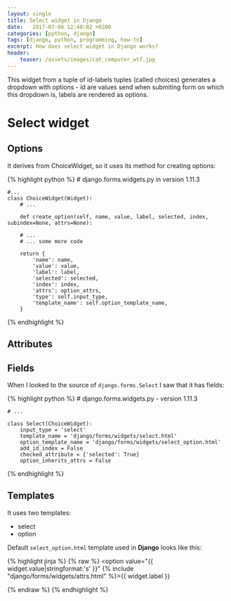 ```yaml
---
layout: single
title: Select widget in Django
date:   2017-07-08 12:48:02 +0200
categories: [python, django]
tags: [django, python, programming, how-to]
excerpt: How does select widget in Django works?
header:
    teaser: /assets/images/cat_computer_wtf.jpg
---
```



This widget from a tuple of id-labels tuples (called choices)
generates a dropdown with options - id are values send when submiting
form on which this dropdown is, labels are rendered as options.

# Select widget

## Options

It derives from ChoiceWidget, so it uses its method for creating options:

{% highlight python %}
    # django.forms.widgets.py in version 1.11.3

    #...
    class ChoiceWidget(Widget):
        # ...

        def create_option(self, name, value, label, selected, index, subindex=None, attrs=None):

        # ...
        # ... some more code

        return {
            'name': name,
            'value': value,
            'label': label,
            'selected': selected,
            'index': index,
            'attrs': option_attrs,
            'type': self.input_type,
            'template_name': self.option_template_name,
        }

{% endhighlight %}



## Attributes

## Fields

When I looked to the source of `django.forms.Select` I saw that
it has fields:

{% highlight python %}
    # django.forms.widgets.py - version 1.11.3

    # ...

    class Select(ChoiceWidget):
        input_type = 'select'
        template_name = 'django/forms/widgets/select.html'
        option_template_name = 'django/forms/widgets/select_option.html'
        add_id_index = False
        checked_attribute = {'selected': True}
        option_inherits_attrs = False

{% endhighlight %}



## Templates

It uses two templates:
* select
* option

Default `select_option.html` template used in **Django** looks like this:

{% highlight jinja %}
{% raw %}
    <option value="{{ widget.value|stringformat:'s' }}"
        {% include "django/forms/widgets/attrs.html" %}>{{ widget.label }}
    </option>

{% endraw %}
{% endhighlight %}

